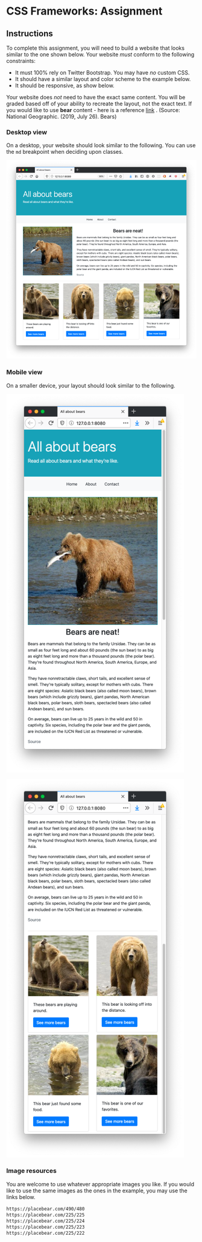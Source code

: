 # CSS Frameworks: Assignment

## Instructions

To complete this assignment, you will need to build a website that looks similar to the one shown below. Your website _must_ conform to the following constraints:

- It must 100% rely on Twitter Bootstrap. You may have _no_ custom CSS.
- It should have a similar layout and color scheme to the example below.
- It should be responsive, as show below.

Your website does _not_ need to have the exact same content. You will be graded based off of your ability to recreate the layout, not the exact text.
If you would like to use **bear** content - here is a reference [link](https://www.nationalgeographic.com/animals/mammals/group/bears-grizzly-polar-panda/) . (Source: National Geographic. (2019, July 26). Bears)

### Desktop view

On a desktop, your website should look similar to the following. You can use the `md` breakpoint when deciding upon classes.

![desktop.png](desktop.png)

### Mobile view

On a smaller device, your layout should look similar to the following.

![mobile-1.png](mobile-1.png)

![mobile-2.png](mobile-2.png)

### Image resources

You are welcome to use whatever appropriate images you like. If you would like to use the same images as the ones in the example, you may use the links below.

```
https://placebear.com/490/480
https://placebear.com/225/225
https://placebear.com/225/224
https://placebear.com/225/223
https://placebear.com/225/222
```
